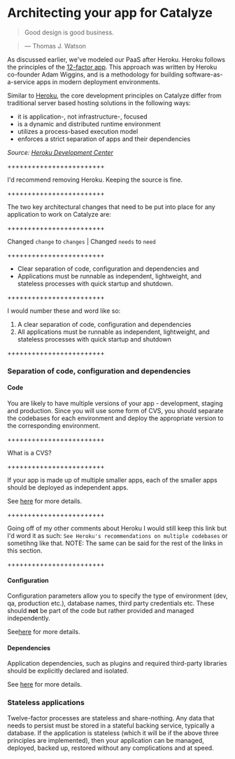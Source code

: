 # Architecting your app for Catalyze

> Good design is good business.

> — Thomas J. Watson

As discussed earlier, we've modeled our PaaS after Heroku. Heroku follows the principles of the [12-factor app](http://12factor.net/). This approach was written by Heroku co-founder Adam Wiggins, and is a methodology for building software-as-a-service apps in modern deployment environments.

Similar to [Heroku](https://devcenter.heroku.com/articles/architecting-apps#on-heroku), the core development principles on Catalyze differ from traditional server based hosting solutions in the following ways:

- it is application-, not infrastructure-, focused
- is a dynamic and distributed runtime environment
- utilizes a process-based execution model
- enforces a strict separation of apps and their dependencies

*Source: [Heroku Development Center](http://devcenter.heroku.com)*

++++++++++++++++++++++++

I'd recommend removing Heroku. Keeping the source is fine.

++++++++++++++++++++++++

The two key architectural changes that need to be put into place for any application to work on Catalyze are:

++++++++++++++++++++++++

Changed `change` to `changes` |
Changed `needs` to `need`

++++++++++++++++++++++++

- Clear separation of code, configuration and dependencies and
- Applications must be runnable as independent, lightweight, and stateless processes with quick startup and shutdown.

++++++++++++++++++++++++

I would number these and word like so:

1. A clear separation of code, configuration and dependencies
2. All applications must be runnable as independent, lightweight, and stateless processes with quick startup and shutdown


++++++++++++++++++++++++

### Separation of code, configuration and dependencies

#### Code
You are likely to have multiple versions of your app - development, staging and production. Since you will use some form of CVS, you should separate the codebases for each environment and deploy the appropriate version to the corresponding environment.

++++++++++++++++++++++++

What is a CVS?

++++++++++++++++++++++++

If your app is made up of multiple smaller apps, each of the smaller apps should be deployed as independent apps.

See [here](https://devcenter.heroku.com/articles/development-configuration#applications-codebases) for more details.

++++++++++++++++++++++++

Going off of my other comments about Heroku I would still keep this link but I'd word it as such: `See Heroku's recommendations on multiple codebases` or sometihng like that. NOTE: The same can be said for the rest of the links in this section.

++++++++++++++++++++++++

#### Configuration
Configuration parameters allow you to specify the type of environment (dev, qa, production etc.), database names, third party credentials etc. These should **not** be part of the code but rather provided and managed independently.

See[here](https://devcenter.heroku.com/articles/development-configuration#configuration) for more details.

#### Dependencies
Application dependencies, such as plugins and required third-party libraries should be explicitly declared and isolated.

See [here](https://devcenter.heroku.com/articles/development-configuration#dependencies) for more details.

### Stateless applications
Twelve-factor processes are stateless and share-nothing. Any data that needs to persist must be stored in a stateful backing service, typically a database. If the application is stateless (which it will be if the above three principles are implemented), then your application can be managed, deployed, backed up, restored without any complications and at speed.


